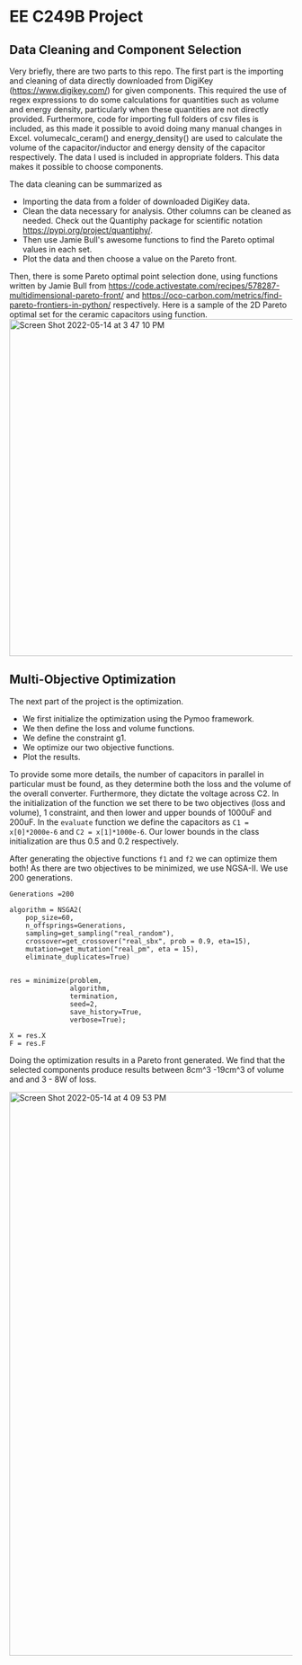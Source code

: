 # EE C249B Project

## Data Cleaning and Component Selection
Very briefly, there are two parts to this repo. The first part is the importing and cleaning of data directly downloaded from DigiKey (https://www.digikey.com/) for given components. This required the use of regex expressions to do some calculations for quantities such as volume and energy density, particularly when these quantities are not directly provided. Furthermore, code for importing full folders of csv files is included, as this made it possible to avoid doing many manual changes in Excel. volumecalc_ceram() and energy_density() are used to calculate the volume of the capacitor/inductor and energy density of the capacitor respectively. The data I used is included in appropriate folders. This data makes it possible to choose components.  

The data cleaning can be summarized as 
* Importing the data from a folder of downloaded DigiKey data.
* Clean the data necessary for analysis. Other columns can be cleaned as needed. Check out the Quantiphy package for scientific notation https://pypi.org/project/quantiphy/.
* Then use Jamie Bull's awesome functions to find the Pareto optimal values in each set.
* Plot the data and then choose a value on the Pareto front.

Then, there is some Pareto optimal point selection done, using functions written by Jamie Bull from https://code.activestate.com/recipes/578287-multidimensional-pareto-front/ and https://oco-carbon.com/metrics/find-pareto-frontiers-in-python/ respectively. Here is a sample of the 2D Pareto optimal set for the ceramic capacitors using function.
<img width="600" alt="Screen Shot 2022-05-14 at 3 47 10 PM" src="https://user-images.githubusercontent.com/49104657/168450411-6baa8530-d5d3-4e6c-a425-30973fe2b7e7.png">

## Multi-Objective Optimization
The next part of the project is the optimization.
* We first initialize the optimization using the Pymoo framework.
* We then define the loss and volume functions.
* We define the constraint g1.
* We optimize our two objective functions.
* Plot the results.

To provide some more details, the number of capacitors in parallel in particular must be found, as they determine both the loss and the volume of the overall converter. Furthermore, they dictate the voltage across C2.   In the initialization of the function we set there to be two objectives (loss and volume), 1 constraint, and then lower and upper bounds of 1000uF and 200uF. In the ```evaluate``` function we define the capacitors as ```C1 = x[0]*2000e-6``` and ```C2 = x[1]*1000e-6```. Our lower bounds in the class initialization are thus 0.5 and 0.2 respectively.

After generating the objective functions ```f1``` and ```f2``` we can optimize them both! As there are two objectives to be minimized, we use NGSA-II. We use 200 generations. 
```
Generations =200

algorithm = NSGA2(
    pop_size=60,
    n_offsprings=Generations,
    sampling=get_sampling("real_random"),
    crossover=get_crossover("real_sbx", prob = 0.9, eta=15),
    mutation=get_mutation("real_pm", eta = 15),
    eliminate_duplicates=True)


res = minimize(problem,
               algorithm,
               termination,
               seed=2,
               save_history=True,
               verbose=True);

X = res.X
F = res.F
```
Doing the optimization results in a Pareto front generated. We find that the selected components produce results between 8cm^3 -19cm^3 of volume and  and 3 - 8W of loss.

<img width="1004" alt="Screen Shot 2022-05-14 at 4 09 53 PM" src="https://user-images.githubusercontent.com/49104657/168450878-0d1aa482-b979-4fc4-847b-fc74a8c7b80c.png">


